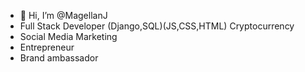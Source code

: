 - 👋 Hi, I’m @MagellanJ
- Full Stack Developer (Django,SQL)(JS,CSS,HTML)
 Cryptocurrency
- Social Media Marketing 
- Entrepreneur 
- Brand ambassador 
<!---
MagellanJ/MagellanJ `README.md`
